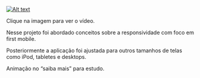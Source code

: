 [![Alt text](https://img.youtube.com/vi/8-lOCN_vJkI/0.jpg)](https://www.youtube.com/watch?v=8-lOCN_vJkI)

Clique na imagem para ver o vídeo. 

Nesse projeto foi abordado conceitos sobre a responsividade com foco em first mobile.

Posteriormente a aplicação foi ajustada para outros tamanhos de telas como iPod, tabletes e desktops.

Animação no “saiba mais” para estudo.
